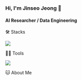### Hi, I'm Jinseo Jeong 👋

#### AI Researcher / Data Engineering

🛠️ Stacks

<img src="https://img.shields.io/badge/GitHub-181717?style=flat-square&logo=GitHub&logoColor=#7F52FF"/>

💪🏼 Tools 

<img src="https://img.shields.io/badge/GitHub-181717?style=flat-square&logo=GitHub&logoColor=white"/>

🐱 About Me
